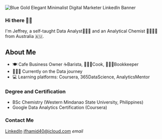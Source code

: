 ![Blue Gold Elegant Minimalist Digital Marketer LinkedIn Banner](https://github.com/jef-fortunahamid/jeffortunahamid/assets/125134025/dc265345-6fb3-4904-852e-4768aee4c161)

### Hi there 👋🏽

I'm Jeffrey, a self-taught Data Analyst👨🏽‍💻 and an Analytical Chemist 🧑🏽‍🔬🥼 from Australia 🇦🇺.

## About Me
- 🍽️ Cafe Business Owner ☕️Barista, 👨🏼‍🍳Cook, 👨🏽‍🏫Bookkeeper
- 👨🏽‍💻 Currently on the Data journey
- 💻 Learning platforms: Coursera, 365DataScience, AnalyticsMentor

### Degree and Certification
- BSc Chemistry (Western Mindanao State University, Philippines)
- Google Data Analytics Certification (Coursera)

### Contact Me
[LinkedIn](www.linkedin.com/in/jfortha)
jfhamid40@icloud.com *email*
